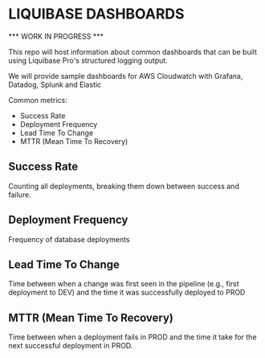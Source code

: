 # LIQUIBASE DASHBOARDS 

*** WORK IN PROGRESS ***

This repo will host information about common dashboards that can be built using Liquibase Pro's structured logging output. 

We will provide sample dashboards for AWS Cloudwatch with Grafana, Datadog, Splunk and Elastic

Common metrics:

* Success Rate
* Deployment Frequency
* Lead Time To Change
* MTTR (Mean Time To Recovery)

## Success Rate

Counting all deployments, breaking them down between success and failure.

## Deployment Frequency

Frequency of database deployments 
## Lead Time To Change

Time between when a change was first seen in the pipeline (e.g., first deployment to DEV) and the time it was successfully deployed to PROD
## MTTR (Mean Time To Recovery)

Time between when a deployment fails in PROD and the time it take for the next successful deployment in PROD.

